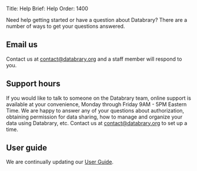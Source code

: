 Title: Help
Brief: Help
Order: 1400

Need help getting started or have a question about Databrary? There are a number of ways to get your questions answered.

## Email us
Contact us at contact@databrary.org and a staff member will respond to you.

## Support hours
If you would like to talk to someone on the Databrary team, online support is available at your convenience, Monday through Friday 9AM - 5PM Eastern Time. 
We are happy to answer any of your questions about authorization, obtaining permission for data sharing, how to manage and organize your data using Databrary, etc. 
Contact us at contact@databrary.org to set up a time.

## User guide
We are continually updating our [User Guide](|how-to-guide.md|).